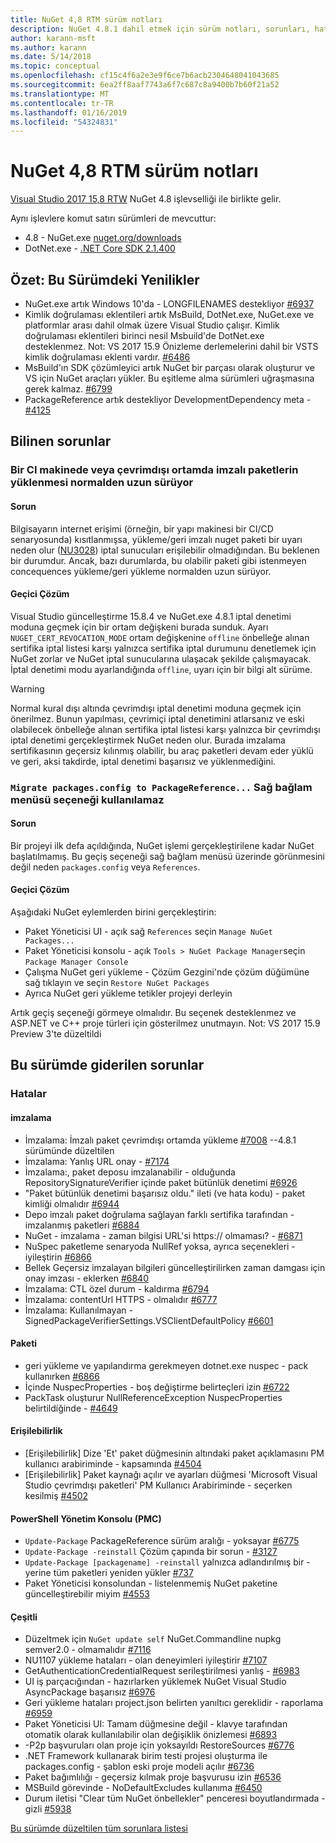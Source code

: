 ```yaml
---
title: NuGet 4,8 RTM sürüm notları
description: NuGet 4.8.1 dahil etmek için sürüm notları, sorunları, hata düzeltmeleri, eklenen özellikler ve dcr bilinir.
author: karann-msft
ms.author: karann
ms.date: 5/14/2018
ms.topic: conceptual
ms.openlocfilehash: cf15c4f6a2e3e9f6ce7b6acb2304648041043685
ms.sourcegitcommit: 6ea2ff8aaf7743a6f7c687c8a9400b7b60f21a52
ms.translationtype: MT
ms.contentlocale: tr-TR
ms.lasthandoff: 01/16/2019
ms.locfileid: "54324831"
---
```

# <a name="nuget-48-rtm-release-notes"></a>NuGet 4,8 RTM sürüm notları

[Visual Studio 2017 15,8 RTW](https://www.visualstudio.com/news/releasenotes/vs2017-relnotes) NuGet 4.8 işlevselliği ile birlikte gelir.


Aynı işlevlere komut satırı sürümleri de mevcuttur:
* 4.8 - NuGet.exe [nuget.org/downloads](https://nuget.org/downloads)
* DotNet.exe - [.NET Core SDK 2.1.400](https://www.microsoft.com/net/download/visual-studio-sdks)


## <a name="summary-whats-new-in-this-release"></a>Özet: Bu Sürümdeki Yenilikler
* NuGet.exe artık Windows 10'da - LONGFILENAMES destekliyor [#6937](https://github.com/NuGet/Home/issues/6937)
* Kimlik doğrulaması eklentileri artık MsBuild, DotNet.exe, NuGet.exe ve platformlar arası dahil olmak üzere Visual Studio çalışır. Kimlik doğrulaması eklentileri birinci nesil Msbuild'de DotNet.exe desteklenmez. Not: VS 2017 15.9 Önizleme derlemelerini dahil bir VSTS kimlik doğrulaması eklenti vardır. [#6486](https://github.com/NuGet/Home/issues/6486)
* MsBuild'ın SDK çözümleyici artık NuGet bir parçası olarak oluşturur ve VS için NuGet araçları yükler. Bu eşitleme alma sürümleri uğraşmasına gerek kalmaz. [#6799](https://github.com/NuGet/Home/issues/6799)
* PackageReference artık destekliyor DevelopmentDependency meta - [#4125](https://github.com/NuGet/Home/issues/4125)

## <a name="known-issues"></a>Bilinen sorunlar
### <a name="installing-signed-packages-on-a-ci-machine-or-in-an-offline-environment-takes-longer-than-usual"></a>Bir CI makinede veya çevrimdışı ortamda imzalı paketlerin yüklenmesi normalden uzun sürüyor

#### <a name="issue"></a>Sorun
Bilgisayarın internet erişimi (örneğin, bir yapı makinesi bir CI/CD senaryosunda) kısıtlanmışsa, yükleme/geri imzalı nuget paketi bir uyarı neden olur ([NU3028](https://docs.microsoft.com/en-us/nuget/reference/errors-and-warnings/nu3028)) iptal sunucuları erişilebilir olmadığından. Bu beklenen bir durumdur. Ancak, bazı durumlarda, bu olabilir paketi gibi istenmeyen concequences yükleme/geri yükleme normalden uzun sürüyor.

#### <a name="workaround"></a>Geçici Çözüm
Visual Studio güncelleştirme 15.8.4 ve NuGet.exe 4.8.1 iptal denetimi moduna geçmek için bir ortam değişkeni burada sunduk.
Ayarı `NUGET_CERT_REVOCATION_MODE` ortam değişkenine `offline` önbelleğe alınan sertifika iptal listesi karşı yalnızca sertifika iptal durumunu denetlemek için NuGet zorlar ve NuGet iptal sunucularına ulaşacak şekilde çalışmayacak. İptal denetimi modu ayarlandığında `offline`, uyarı için bir bilgi alt sürüme.

> [!Warning]
> Normal kural dışı altında çevrimdışı iptal denetimi moduna geçmek için önerilmez. Bunun yapılması, çevrimiçi iptal denetimini atlarsanız ve eski olabilecek önbelleğe alınan sertifika iptal listesi karşı yalnızca bir çevrimdışı iptal denetimi gerçekleştirmek NuGet neden olur. Burada imzalama sertifikasının geçersiz kılınmış olabilir, bu araç paketleri devam eder yüklü ve geri, aksi takdirde, iptal denetimi başarısız ve yüklenmediğini.

### <a name="the-migrate-packagesconfig-to-packagereference-option-is-not-available-in-the-right-click-context-menu"></a>`Migrate packages.config to PackageReference...` Sağ bağlam menüsü seçeneği kullanılamaz

#### <a name="issue"></a>Sorun

Bir projeyi ilk defa açıldığında, NuGet işlemi gerçekleştirilene kadar NuGet başlatılmamış. Bu geçiş seçeneği sağ bağlam menüsü üzerinde görünmesini değil neden `packages.config` veya `References`.

#### <a name="workaround"></a>Geçici Çözüm

Aşağıdaki NuGet eylemlerden birini gerçekleştirin:
* Paket Yöneticisi UI - açık sağ `References` seçin `Manage NuGet Packages...`
* Paket Yöneticisi konsolu - açık `Tools > NuGet Package Manager`seçin `Package Manager Console`
* Çalışma NuGet geri yükleme - Çözüm Gezgini'nde çözüm düğümüne sağ tıklayın ve seçin `Restore NuGet Packages`
* Ayrıca NuGet geri yükleme tetikler projeyi derleyin

Artık geçiş seçeneği görmeye olmalıdır. Bu seçenek desteklenmez ve ASP.NET ve C++ proje türleri için gösterilmez unutmayın.
Not: VS 2017 15.9 Preview 3'te düzeltildi

## <a name="issues-fixed-in-this-release"></a>Bu sürümde giderilen sorunlar

### <a name="bugs"></a>Hatalar
#### <a name="signing"></a>imzalama
* İmzalama: İmzalı paket çevrimdışı ortamda yükleme [#7008](https://github.com/NuGet/Home/issues/7008) --4.8.1 sürümünde düzeltilen
* İmzalama: Yanlış URL onay - [#7174](https://github.com/NuGet/Home/issues/7174)
* İmzalama:, paket deposu imzalanabilir - olduğunda RepositorySignatureVerifier içinde paket bütünlük denetimi [#6926](https://github.com/NuGet/Home/issues/6926)
* "Paket bütünlük denetimi başarısız oldu." ileti (ve hata kodu) - paket kimliği olmalıdır [#6944](https://github.com/NuGet/Home/issues/6944)
* Depo imzalı paket doğrulama sağlayan farklı sertifika tarafından - imzalanmış paketleri [#6884](https://github.com/NuGet/Home/issues/6884)
* NuGet - imzalama - zaman bilgisi URL'si https:// olmaması? - [#6871](https://github.com/NuGet/Home/issues/6871)
* NuSpec paketleme senaryoda NullRef yoksa, ayrıca seçenekleri - iyileştirin [#6866](https://github.com/NuGet/Home/issues/6866)
* Bellek Geçersiz imzalayan bilgileri güncelleştirilirken zaman damgası için onay imzası - eklerken [#6840](https://github.com/NuGet/Home/issues/6840)
* İmzalama: CTL özel durum - kaldırma [#6794](https://github.com/NuGet/Home/issues/6794)
* İmzalama: contentUrl HTTPS - olmalıdır [#6777](https://github.com/NuGet/Home/issues/6777)
* İmzalama:  Kullanılmayan - SignedPackageVerifierSettings.VSClientDefaultPolicy [#6601](https://github.com/NuGet/Home/issues/6601)


#### <a name="pack"></a>Paketi
* geri yükleme ve yapılandırma gerekmeyen dotnet.exe nuspec - pack kullanırken [#6866](https://github.com/NuGet/Home/issues/6866)
* İçinde NuspecProperties - boş değiştirme belirteçleri izin [#6722](https://github.com/NuGet/Home/issues/6722)
* PackTask oluşturur NullReferenceException NuspecProperties belirtildiğinde - [#4649](https://github.com/NuGet/Home/issues/4649)

#### <a name="accessibility"></a>Erişilebilirlik
* [Erişilebilirlik] Dize 'Et' paket düğmesinin altındaki paket açıklamasını PM kullanıcı arabiriminde - kapsamında [#4504](https://github.com/NuGet/Home/issues/4504)
* [Erişilebilirlik] Paket kaynağı açılır ve ayarları düğmesi 'Microsoft Visual Studio çevrimdışı paketleri' PM Kullanıcı Arabiriminde - seçerken kesilmiş [#4502](https://github.com/NuGet/Home/issues/4502)

#### <a name="powershell-management-console-pmc"></a>PowerShell Yönetim Konsolu (PMC)
* `Update-Package` PackageReference sürüm aralığı - yoksayar [#6775](https://github.com/NuGet/Home/issues/6775)
* `Update-Package -reinstall` Çözüm çapında bir sorun - [#3127](https://github.com/NuGet/Home/issues/3127)
* `Update-Package [packagename] -reinstall` yalnızca adlandırılmış bir - yerine tüm paketleri yeniden yükler [#737](https://github.com/NuGet/Home/issues/737)
* Paket Yöneticisi konsolundan - listelenmemiş NuGet paketine güncelleştirebilir miyim [#4553](https://github.com/NuGet/Home/issues/4553)

#### <a name="misc"></a>Çeşitli
* Düzeltmek için `NuGet update self` NuGet.Commandline nupkg semver2.0 - olmamalıdır [#7116](https://github.com/NuGet/Home/issues/7116)
* NU1107 yükleme hataları - olan deneyimleri iyileştirir [#7107](https://github.com/NuGet/Home/issues/7107)
* GetAuthenticationCredentialRequest serileştirilmesi yanlış - [#6983](https://github.com/NuGet/Home/issues/6983)
* UI iş parçacığından - hazırlarken yüklemek NuGet Visual Studio AsyncPackage başarısız [#6976](https://github.com/NuGet/Home/issues/6976)
* Geri yükleme hataları project.json belirten yanıltıcı gereklidir - raporlama [#6959](https://github.com/NuGet/Home/issues/6959)
* Paket Yöneticisi UI: Tamam düğmesine değil - klavye tarafından otomatik olarak kullanılabilir olan değişiklik önizlemesi [#6893](https://github.com/NuGet/Home/issues/6893)
* -P2p başvuruları olan proje için yoksayıldı RestoreSources [#6776](https://github.com/NuGet/Home/issues/6776)
* .NET Framework kullanarak birim testi projesi oluşturma ile packages.config - şablon eski proje modeli açılır [#6736](https://github.com/NuGet/Home/issues/6736)
* Paket bağımlılığı - geçersiz kılmak proje başvurusu izin [#6536](https://github.com/NuGet/Home/issues/6536)
* MSBuild görevinde - NoDefaultExcludes kullanıma [#6450](https://github.com/NuGet/Home/issues/6450)
* Durum iletisi "Clear tüm NuGet önbellekler" penceresi boyutlandırmada - gizli [#5938](https://github.com/NuGet/Home/issues/5938)


[Bu sürümde düzeltilen tüm sorunlara listesi](https://github.com/NuGet/Home/issues?q=is%3Aissue+is%3Aclosed+milestone%3A%224.8")
